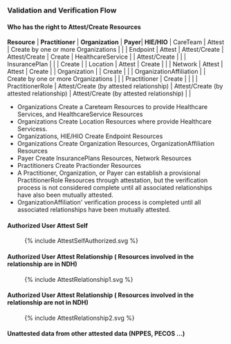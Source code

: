 ### Validation and Verification Flow
#### Who has the right to Attest/Create Resources

<style>
    th{border: solid 2px lightgrey;}
    td{border: solid 2px lightgrey;}
</style>

**Resource** | **Practitioner** | **Organization** | **Payer**| **HIE/HIO** |
CareTeam | Attest | Create by one or more Organizations | | |
Endpoint | Attest | Attest/Create | Attest/Create | Create |
HealthcareService | | Attest/Create | | |
InsurancePlan | | | Create | |
Location | Attest | Create | | |
Network | Attest | Attest | Create | |
Organization | | Create | | |
OrganizationAffiliation | | Create by one or more Organizations | | |
Practitioner | Create | | | |
PractitionerRole | Attest/Create (by attested relationship) | Attest/Create (by attested relationship) | Attest/Create (by attested relationship) | |

- Organizations Create a Careteam Resources to provide Healthcare Services, and HealthcareService Resources
- Organizations Create Location Resources where provide Healthcare Servicess.
- Organizations, HIE/HIO Create Endpoint Resources
- Organizations Create Organization Resources, OrganizationAffiliation Resources
- Payer Create InsurancePlans Resources, Network Resources
- Practitioners Create Practionder Resources
- A Practitioner, Organization, or Payer can establish a provisional PractitionerRole Resources through attestation, but the verification process is not considered complete until all associated relationships have also been mutually attested.
- OrganizationAffiliation' verification process is completed until all associated relationships have been mutually attested.

#### Authorized User Attest Self  

<figure>
    {% include AttestSelfAuthorized.svg %}
    <figcaption></figcaption>
</figure>

#### Authorized User Attest Relationship ( Resources involved in the relationship are in NDH) 
<figure>
    {% include AttestRelationship1.svg %}
    <figcaption></figcaption>
</figure>

#### Authorized User Attest Relationship ( Resources involved in the relationship are not in NDH) 
<figure>
    {% include AttestRelationship2.svg %}
    <figcaption></figcaption>
</figure>  

#### Unattested data from other attested data (NPPES, PECOS ...)








